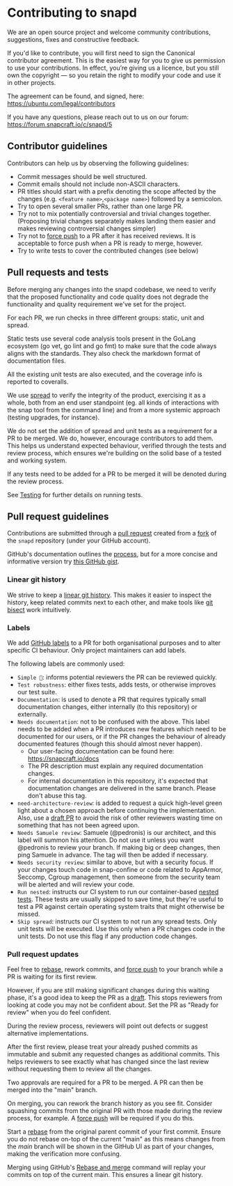 # Contributing to snapd

We are an open source project and welcome community contributions, suggestions,
fixes and constructive feedback.

If you'd like to contribute, you will first need to sign the Canonical
contributor agreement. This is the easiest way for you to give us permission to
use your contributions. In effect, you’re giving us a licence, but you still
own the copyright — so you retain the right to modify your code and use it in
other projects.

The agreement can be found, and signed, here:
https://ubuntu.com/legal/contributors

If you have any questions, please reach out to us on our forum:
https://forum.snapcraft.io/c/snapd/5

## Contributor guidelines

Contributors can help us by observing the following guidelines:

- Commit messages should be well structured.
- Commit emails should not include non-ASCII characters.
- PR titles should start with a prefix denoting the scope affected by the changes
(e.g. `<feature name>`,`<package name>`) followed by a semicolon. 
- Try to open several smaller PRs, rather than one large PR.
- Try not to mix potentially controversial and trivial changes together.
  (Proposing trivial changes separately makes landing them easier and 
  makes reviewing controversial changes simpler)
- Try not to [force push][git-force] to a PR after it has received reviews. It is
  acceptable to force push when a PR is ready to merge, however.
- Try to write tests to cover the contributed changes (see below)

## Pull requests and tests

Before merging any changes into the snapd codebase, we need to verify that the
proposed functionality and code quality does not degrade the functionality and
quality requirement we've set for the project.

For each PR, we run checks in three different groups: static, unit and spread.

Static tests use several code analysis tools present in the GoLang ecosystem
(go vet, go lint and go fmt) to make sure that the code always aligns with
the standards. They also check the markdown format of documentation files.

All the existing unit tests are also executed, and the coverage info is
reported to coveralls.

We use [spread](https://github.com/snapcore/spread) to verify the
integrity of the product, exercising it as a whole, both from an end user
standpoint (eg. all kinds of interactions with the snap tool from the command
line) and from a more systemic approach (testing upgrades, for instance).

We do not set the addition of spread and unit tests as a requirement for a PR
to be merged. We do, however, encourage contributors to add them. This helps us
understand expected behaviour, verified through the tests and review process,
which ensures we're building on the solid base of a tested and working system.

If any tests need to be added for a PR to be merged it will be denoted
during the review process.

See [Testing](HACKING.md#user-content-testing) for further details on running
tests.

## Pull request guidelines

Contributions are submitted through a [pull request][pull-request] created from
a [fork][fork] of the `snapd` repository (under your GitHub account).

GitHub's documentation outlines the [process][github-pr], but for a more
concise and informative version try [this GitHub gist][pr-gist]. 

### Linear git history

We strive to keep a [linear git history][linear-git]. This makes it easier to
inspect the history, keep related commits next to each other, and make tools
like [git bisect][git-bisect] work intuitively.

### Labels

We add [GitHub labels][github-labels] to a PR for both organisational purposes
and to alter specific CI behaviour. Only project maintainers can add labels.

The following labels are commonly used:

- `Simple 🙂`: informs potential reviewers the PR can be reviewed quickly.
- `Test robustness`: either fixes tests, adds tests, or otherwise improves our
  test suite.
- `Documentation`: is used to denote a PR that requires typically small
  documentation changes, either internally (to this repository) or externally.
- `Needs documentation`: not to be confused with the above. This label needs to
  be added when a PR introduces new features which need to be documented for
  our users, or if the PR changes the behaviour of already documented
  features (though this should almost never happen).
  * Our user-facing documentation can be found here: https://snapcraft.io/docs
  * The PR description must explain any required documentation changes.
  * For internal documentation in this repository, it's expected that 
    documentation changes are delivered in the same branch.
    Please don't abuse this tag.
- `need-architecture-review`: is added to request a quick high-level green
  light about a chosen approach before continuing the implementation. Also, use
  a [draft PR][github-draft] to avoid the risk of other reviewers wasting time
  on something that has not been agreed upon.
- `Needs Samuele review`: Samuele (@pedronis) is our architect, and this label
  will summon his attention. Do not use it unless you want @pedronis to review
  your branch. If making big or deep changes, then ping Samuele in advance. The
  tag will then be added if necessary.
- `Needs security review`: similar to above, but with a security focus. If your
  changes touch code in snap-confine or code related to AppArmor, Seccomp,
  Cgroup management, then someone from the security team will be alerted and
  will review your code.
- `Run nested`: instructs our CI system to run our container-based
  [nested tests][nested-tests]. These tests are usually skipped to save time,
  but they're useful to test a PR  against certain operating system traits that
  might otherwise be missed.
- `Skip spread`: instructs our CI system to not run any spread tests. Only unit
  tests will be executed. Use this only when a PR changes code in the unit tests.
  Do not use this flag if any production code changes.

### Pull request updates

Feel free to [rebase][github-rebase], rework commits, and [force
push][git-force] to your branch while a PR is waiting for its first review.

However, if you are still making significant changes during this waiting
phase, it's a good idea to keep the PR as a [draft][github-draft]. This stops
reviewers from looking at code you may not be confident about. Set the PR as
"Ready for review" when you do feel confident.

During the review process, reviewers will point out defects or suggest
alternative implementations.

After the first review, please treat your already pushed commits as immutable
and submit any requested changes as additional commits. This helps reviewers to
see exactly what has changed since the last review without requesting them to
review all the changes.

Two approvals are required for a PR to be merged. A PR can then be merged into the "main" branch.

On merging, you can rework the branch history as you see fit. Consider
squashing commits from the original PR with those made during the review
process, for example. A [force push][git-force] will be required if you do
this.

Start a [rebase][github-rebase] from the original parent commit of your first
commit. Ensure you do not rebase on-top of the current "main" as this means
changes from the _main_ branch will be shown in the GitHub UI as part of your
changes, making the verification more confusing.

Merging using GitHub's [Rebase and merge][github-rebase-merge] command will
replay your commits on top of the current main. This ensures a linear git
history.


[1]: http://www.ubuntu.com/legal/contributors
[pull-request]: https://docs.github.com/en/pull-requests/collaborating-with-pull-requests/proposing-changes-to-your-work-with-pull-requests/creating-a-pull-request-from-a-fork
[fork]: https://git-scm.com/docs/git-bisect
[github-pr]: https://docs.github.com/en/github/collaborating-with-pull-requests
[pr-gist]: https://gist.github.com/Chaser324/ce0505fbed06b947d962
[linear-git]: https://docs.github.com/en/repositories/configuring-branches-and-merges-in-your-repository/defining-the-mergeability-of-pull-requests/about-protected-branches#require-linear-history
[git-bisect]: https://git-scm.com/docs/git-bisect
[github-draft]: https://docs.github.com/en/pull-requests/collaborating-with-pull-requests/proposing-changes-to-your-work-with-pull-requests/about-pull-requests#draft-pull-requests 
[github-labels]: https://docs.github.com/en/issues/using-labels-and-milestones-to-track-work/managing-labels
[nested-tests]: https://github.com/snapcore/snapd/tree/master/tests/nested
[github-rebase]: https://docs.github.com/en/get-started/using-git/about-git-rebase
[git-force]: https://git-scm.com/docs/git-push#Documentation/git-push.txt---force
[github-rebase-merge]: https://docs.github.com/en/pull-requests/collaborating-with-pull-requests/incorporating-changes-from-a-pull-request/about-pull-request-merges#rebase-and-merge-your-commits
